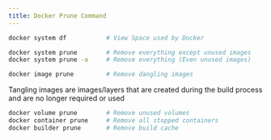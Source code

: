 ```yaml
---
title: Docker Prune Command
---
```


````bash
docker system df 		   # View Space used by Docker

docker system prune 	   # Remove everything except unused images
docker system prune -a 	   # Remove everything (Even unused images)

docker image prune 		   # Remove dangling images
````

Tangling images are images/layers that are created during the build process and are no longer required or used

````bash
docker volume prune 	   # Remove unused volumes
docker container prune 	   # Remove all stopped containers
docker builder prune       # Remove build cache
````